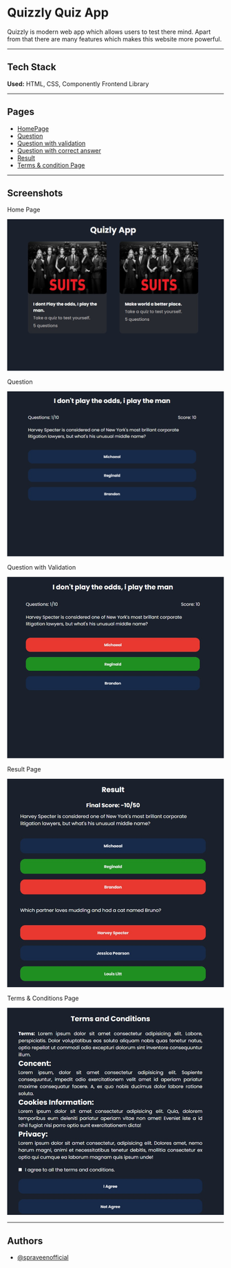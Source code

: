 # Quizzly Quiz App

Quizzly is modern web app which allows users to test there mind. Apart from that there are many features which makes this website more powerful.

----
## Tech Stack

**Used:** HTML, CSS, Componently Frontend Library

----


## Pages

 - [HomePage](https://quizly-quiz.netlify.app/)
 - [Question](https://quizly-quiz.netlify.app/pages/ques.html)
 - [Question with validation](https://quizly-quiz.netlify.app/pages/ques1.html)
 - [Question with correct answer](https://quizly-quiz.netlify.app/pages/ques2.html)
 - [Result](https://quizly-quiz.netlify.app/pages/result.html)
 - [Terms & condition Page](https://quizly-quiz.netlify.app/pages/tnc.html)

----

## Screenshots
Home Page

![HomePage](./assets/homepage.jpg)

Question

![Question](./assets/question.jpg)

Question with Validation

![Question](./assets/question1.jpg)

Result Page

![Products](./assets/result.jpg)

Terms & Conditions Page

![T&c](./assets/tnc.jpg)

----

## Authors

- [@spraveenofficial](https://www.github.com/spraveenofficial)